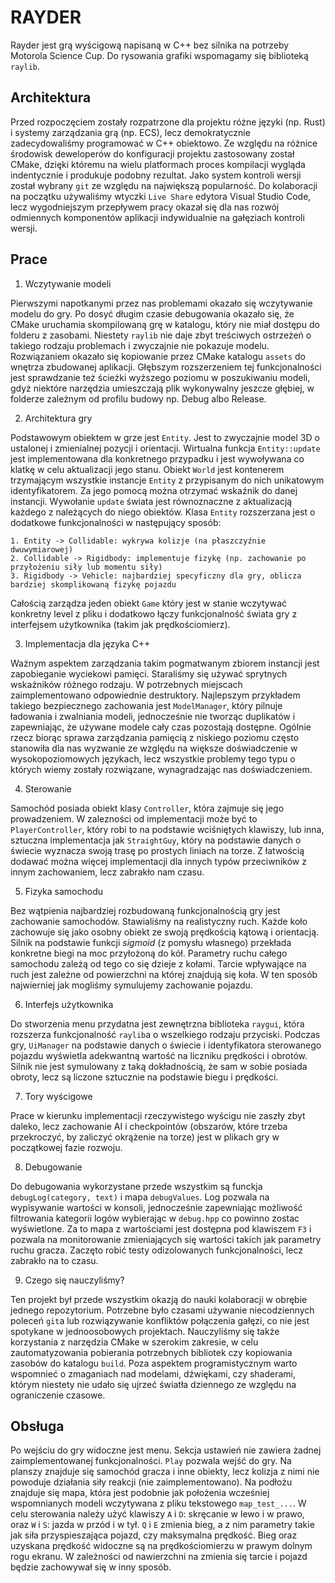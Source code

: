 RAYDER
======

Rayder jest grą wyścigową napisaną w C++ bez silnika na potrzeby Motorola Science Cup. Do rysowania grafiki wspomagamy się biblioteką `raylib`.

Architektura
------------

Przed rozpoczęciem zostały rozpatrzone dla projektu różne języki (np. Rust) i systemy zarządzania grą (np. ECS), lecz demokratycznie zadecydowaliśmy programować w C++ obiektowo.
Ze względu na różnice środowisk deweloperów do konfiguracji projektu zastosowany został CMake, dzięki któremu na wielu platformach proces kompilacji wygląda indentycznie i produkuje podobny rezultat.
Jako system kontroli wersji został wybrany `git` ze względu na największą popularność. Do kolaboracji na początku używaliśmy wtyczki `Live Share` edytora Visual Studio Code, lecz wygodniejszym przepływem pracy okazał się dla nas rozwój odmiennych komponentów aplikacji indywidualnie na gałęziach kontroli wersji.

Prace
-----

1. Wczytywanie modeli

Pierwszymi napotkanymi przez nas problemami okazało się wczytywanie modelu do gry. Po dosyć długim czasie debugowania okazało się, że CMake uruchamia skompilowaną grę w katalogu, który nie miał dostępu do folderu z zasobami. Niestety `raylib` nie daje zbyt treściwych ostrzeżeń o takiego rodzaju problemach i zwyczajnie nie pokazuje modelu. Rozwiązaniem okazało się kopiowanie przez CMake katalogu `assets` do wnętrza zbudowanej aplikacji. Głębszym rozszerzeniem tej funkcjonalności jest sprawdzanie też ścieżki wyższego poziomu w poszukiwaniu modeli, gdyż niektóre narzędzia umieszczają plik wykonywalny jeszcze głębiej, w folderze zależnym od profilu budowy np. Debug albo Release.

2. Architektura gry

Podstawowym obiektem w grze jest `Entity`. Jest to zwyczajnie model 3D o ustalonej i zmienialnej pozycji i orientacji. Wirtualna funkcja `Entity::update` jest implementowana dla konkretnego przypadku i jest wywoływana co klatkę w celu aktualizacji jego stanu. Obiekt `World` jest kontenerem trzymającym wszystkie instancje `Entity` z przypisanym do nich unikatowym identyfikatorem. Za jego pomocą można otrzymać wskaźnik do danej instancji. Wywołanie `update` świata jest równoznaczne z aktualizacją każdego z należących do niego obiektów. Klasa `Entity` rozszerzana jest o dodatkowe funkcjonalności w następujący sposób:

    1. Entity -> Collidable: wykrywa kolizje (na płaszczyźnie dwuwymiarowej)
    2. Collidable -> Rigidbody: implementuje fizykę (np. zachowanie po przyłożeniu siły lub momentu siły)
    3. Rigidbody -> Vehicle: najbardziej specyficzny dla gry, oblicza bardziej skomplikowaną fizykę pojazdu

Całością zarządza jeden obiekt `Game` który jest w stanie wczytywać konkretny level z pliku i dodatkowo łączy funkcjonalność świata gry z interfejsem użytkownika (takim jak prędkościomierz).

3. Implementacja dla języka C++

Ważnym aspektem zarządzania takim pogmatwanym zbiorem instancji jest zapobieganie wyciekowi pamięci. Staraliśmy się używać sprytnych wskaźników różnego rodzaju. W potrzebnych miejscach zaimplementowano odpowiednie destruktory. Najlepszym przykładem takiego bezpiecznego zachowania jest `ModelManager`, który pilnuje ładowania i zwalniania modeli, jednocześnie nie tworząc duplikatów i zapewniając, że używane modele cały czas pozostają dostępne. Ogólnie rzecz biorąc sprawa zarządzania pamięcią z niskiego poziomu często stanowiła dla nas wyzwanie ze względu na większe doświadczenie w wysokopoziomowych językach, lecz wszystkie problemy tego typu o których wiemy zostały rozwiązane, wynagradzając nas doświadczeniem.

4. Sterowanie

Samochód posiada obiekt klasy `Controller`, która zajmuje się jego prowadzeniem. W zalezności od implementacji może być to `PlayerController`, który robi to na podstawie wciśniętych klawiszy, lub inna, sztuczna implementacja jak `StraightGuy`, który na podstawie danych o świecie wyznacza swoją trasę po prostych liniach na torze. Z łatwością dodawać można więcej implementacji dla innych typów przeciwników z innym zachowaniem, lecz zabrakło nam czasu.

5. Fizyka samochodu

Bez wątpienia najbardziej rozbudowaną funkcjonalnością gry jest zachowanie samochodów. Stawialiśmy na realistyczny ruch. Każde koło zachowuje się jako osobny obiekt ze swoją prędkością kątową i orientacją. Silnik na podstawie funkcji *sigmoid* (z pomysłu własnego) przekłada konkretne biegi na moc przyłożoną do kół. Parametry ruchu całego samochodu zależą od tego co się dzieje z kołami. Tarcie wpływające na ruch jest zależne od powierzchni na której znajdują się koła. W ten sposób najwierniej jak mogliśmy symulujemy zachowanie pojazdu.

6. Interfejs użytkownika

Do stworzenia menu przydatna jest zewnętrzna biblioteka `raygui`, która rozszerza funkcjonalność `raylib`a o wszelkiego rodzaju przyciski. Podczas gry, `UiManager` na podstawie danych o świecie i identyfikatora sterowanego pojazdu wyświetla adekwantną wartość na liczniku prędkości i obrotów. Silnik nie jest symulowany z taką dokładnością, że sam w sobie posiada obroty, lecz są liczone sztucznie na podstawie biegu i prędkości.

7. Tory wyścigowe

Prace w kierunku implementacji rzeczywistego wyścigu nie zaszły zbyt daleko, lecz zachowanie AI i checkpointów (obszarów, które trzeba przekroczyć, by zaliczyć okrążenie na torze) jest w plikach gry w początkowej fazie rozwoju.

8. Debugowanie

Do debugowania wykorzystane przede wszystkim są funckja `debugLog(category, text)` i mapa `debugValues`. Log pozwala na wypisywanie wartości w konsoli, jednocześnie zapewniając możliwość filtrowania kategorii logów wybierając w `debug.hpp` co powinno zostac wyświetlone. Za to mapa z wartościami jest dostępna pod klawiszem `F3` i pozwala na monitorowanie zmieniających się wartości takich jak parametry ruchu gracza. Zaczęto robić testy odizolowanych funkcjonalności, lecz zabrakło na to czasu.

9. Czego się nauczyliśmy?

Ten projekt był przede wszystkim okazją do nauki kolaboracji w obrębie jednego repozytorium. Potrzebne było czasami używanie niecodziennych poleceń `git`a lub rozwiązywanie konfliktów połączenia gałęzi, co nie jest spotykane w jednoosobowych projektach. Nauczyliśmy się także korzystania z narzędzia CMake w szerokim zakresie, w celu zautomatyzowania pobierania potrzebnych bibliotek czy kopiowania zasobów do katalogu `build`. Poza aspektem programistycznym warto wspomnieć o zmaganiach nad modelami, dźwiękami, czy shaderami, którym niestety nie udało się ujrzeć światła dziennego ze względu na ograniczenie czasowe.

Obsługa
-------

Po wejściu do gry widoczne jest menu. Sekcja ustawień nie zawiera żadnej zaimplementowanej funkcjonalności. `Play` pozwala wejść do gry. Na planszy znajduje się samochód gracza i inne obiekty, lecz kolizja z nimi nie powoduje działania siły reakcji (nie zaimplementowano). Na podłożu znajduje się mapa, która jest podobnie jak położenia wcześniej wspomnianych modeli wczytywana z pliku tekstowego `map_test_...`. W celu sterowania należy użyć klawiszy `A` i `D`: skręcanie w lewo i w prawo, oraz `W` i `S`: jazda w przód i w tył. `Q` i `E` zmienia bieg, a z nim parametry takie jak siła przyspieszająca pojazd, czy maksymalna prędkość. Bieg oraz uzyskana prędkość widoczne są na prędkościomierzu w prawym dolnym rogu ekranu. W zależności od nawierzchni na zmienia się tarcie i pojazd będzie zachowywał się w inny sposób.